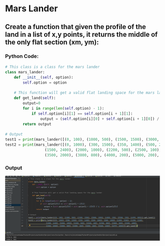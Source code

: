 # Mars Lander 
## Create a function that given the profile of the land in a list of x,y points, it returns the middle of the only flat section (xm, ym):


### Python Code:

```.py
# This class is a class for the mars lander
class mars_lander:
    def __init__(self, option):
        self.option = option

    # This function will get a valid flat landing space for the mars lander
    def get_land(self):
        output=0
        for i in range(len(self.option) - 1):
            if self.option[i][1] == self.option[i + 1][1]:
                output = (self.option[i][0] + self.option[i + 1][0]) / 2, self.option[i][1]
        return output
    
# Output
test1 = print(mars_lander([(0, 100), (1000, 500), (1500, 1500), (3000, 1000), (4000, 150), (5500, 150), (6999, 800)]).get_land())
test2 = print(mars_lander([(0, 1000), (300, 1500), (350, 1400), (500, 2000), (800, 1800), (1000, 2500), (1200, 2100),
                  (1500, 2400), (2000, 1000), (2200, 500), (2500, 100), (2900, 800), (3000, 500), (3200, 1000),
                  (3500, 2000), (3800, 800), (4000, 200), (5000, 200), (5500, 1500), (6999, 2800)]).get_land())
```

### Output

![](quiz48out.png)
